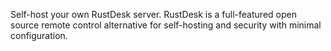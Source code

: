 Self-host your own RustDesk server. RustDesk is a full-featured open source remote control alternative for self-hosting and security with minimal configuration.